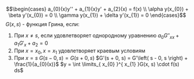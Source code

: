 $$\begin{cases}
a_{0}(x)y'' + a_{1}(x)y' + a_{2}(x) = f(x) \\
\alpha y(x_{0}) + \beta y'(x_{0}) = 0 \\
\gamma y(x_{1}) + \delta y'(x_{1}) = 0
\end{cases}$$
$G(x, s)$ - функция Грина, если:
1. При $x \neq s$, если удовлетворяет однородному уравнению
   $a_{0}G''_{xx} + a_{1}G'_{x} + a_{2} = 0$
2. При $x = x_{0}, x = x_{1}$ удовлетворяет краевым условиям
3. При $x = s$
   $G(s - 0, s) = G\left( s + 0, s \right)$
   $G'(s + 0, s) = G'\left( s - 0, s \right) + \frac{1}{a_{0}(x)}$
$y = \int \limits_{ x_{0} }^{ x_{1} }G(x, s) \cdot f(s) ds$
